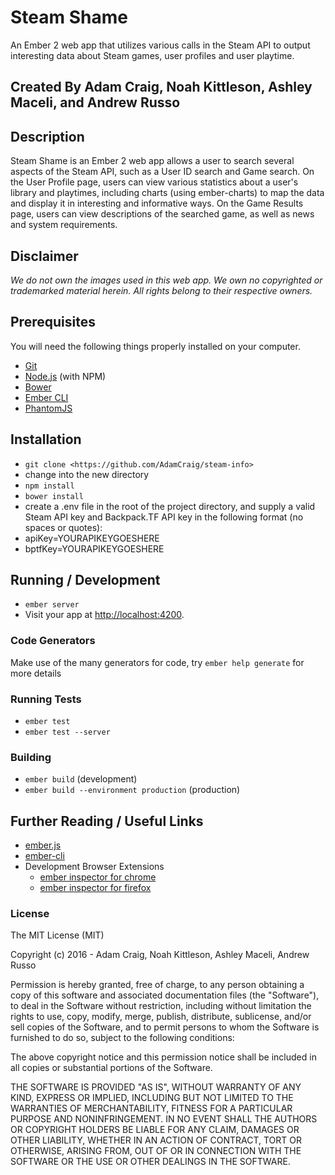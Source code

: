 # Steam Shame

An Ember 2 web app that utilizes various calls in the Steam API to output interesting data about Steam games, user profiles and user playtime.

## Created By Adam Craig, Noah Kittleson, Ashley Maceli, and Andrew Russo

## Description

Steam Shame is an Ember 2 web app allows a user to search several aspects of the Steam API, such as a User ID search and Game search.
On the User Profile page, users can view various statistics about a user's library and playtimes, including charts (using ember-charts) to map the data and display it in interesting and informative ways. On the Game Results page, users can view descriptions of the searched game, as well as news and system requirements.

## Disclaimer
_We do not own the images used in this web app._
_We own no copyrighted or trademarked material herein._
_All rights belong to their respective owners._

## Prerequisites

You will need the following things properly installed on your computer.

* [Git](http://git-scm.com/)
* [Node.js](http://nodejs.org/) (with NPM)
* [Bower](http://bower.io/)
* [Ember CLI](http://ember-cli.com/)
* [PhantomJS](http://phantomjs.org/)

## Installation

* `git clone <https://github.com/AdamCraig/steam-info>`
* change into the new directory
* `npm install`
* `bower install`
* create a .env file in the root of the project directory, and supply a valid Steam API key and Backpack.TF API key in the following format (no spaces or quotes):
* apiKey=YOURAPIKEYGOESHERE
* bptfKey=YOURAPIKEYGOESHERE

## Running / Development

* `ember server`
* Visit your app at [http://localhost:4200](http://localhost:4200).

### Code Generators

Make use of the many generators for code, try `ember help generate` for more details

### Running Tests

* `ember test`
* `ember test --server`

### Building

* `ember build` (development)
* `ember build --environment production` (production)

## Further Reading / Useful Links

* [ember.js](http://emberjs.com/)
* [ember-cli](http://ember-cli.com/)
* Development Browser Extensions
  * [ember inspector for chrome](https://chrome.google.com/webstore/detail/ember-inspector/bmdblncegkenkacieihfhpjfppoconhi)
  * [ember inspector for firefox](https://addons.mozilla.org/en-US/firefox/addon/ember-inspector/)

### License

The MIT License (MIT)

Copyright (c) 2016 - Adam Craig, Noah Kittleson, Ashley Maceli, Andrew Russo

Permission is hereby granted, free of charge, to any person obtaining a copy
of this software and associated documentation files (the "Software"), to deal
in the Software without restriction, including without limitation the rights
to use, copy, modify, merge, publish, distribute, sublicense, and/or sell
copies of the Software, and to permit persons to whom the Software is
furnished to do so, subject to the following conditions:

The above copyright notice and this permission notice shall be included in all
copies or substantial portions of the Software.

THE SOFTWARE IS PROVIDED "AS IS", WITHOUT WARRANTY OF ANY KIND, EXPRESS OR
IMPLIED, INCLUDING BUT NOT LIMITED TO THE WARRANTIES OF MERCHANTABILITY,
FITNESS FOR A PARTICULAR PURPOSE AND NONINFRINGEMENT. IN NO EVENT SHALL THE
AUTHORS OR COPYRIGHT HOLDERS BE LIABLE FOR ANY CLAIM, DAMAGES OR OTHER
LIABILITY, WHETHER IN AN ACTION OF CONTRACT, TORT OR OTHERWISE, ARISING FROM,
OUT OF OR IN CONNECTION WITH THE SOFTWARE OR THE USE OR OTHER DEALINGS IN THE
SOFTWARE.
